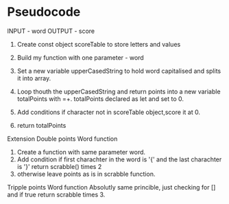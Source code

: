 # Pseudocode

INPUT - word
OUTPUT - score

1. Create const object scoreTable to store letters and values

2. Build my function with one parameter - word
3. Set a new variable upperCasedString to hold word capitalised and splits it into array.

4. Loop thouth the upperCasedString and return points into a new variable totalPoints with =+. totalPoints declared as let and set to 0.

5. Add conditions if character not in scoreTable object,score it at 0.

6. return totalPoints

Extension
Double points Word function

1. Create a function with same parameter word.
2. Add condition if first charachter in the word is '{' and the last charachter is '}' return scrabble() times 2
3. otherwise leave points as is in scrabble function.

Tripple points Word function
Absolutly same princible, just checking for [] and if true return scrabble times 3.

